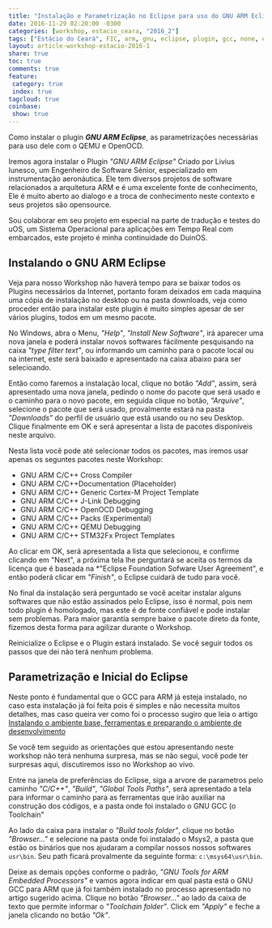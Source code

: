 ```yaml
---
title: "Instalação e Parametrização no Eclipse para uso do GNU ARM Eclipse"
date: 2016-11-29 02:20:00 -0300
categories: [workshop, estacio_ceara, "2016_2"]
tags: ["Estácio do Ceará", FIC, arm, gnu, eclipse, plugin, gcc, none, eabi, Workshop, Instalação, Parametrização]
layout: article-workshop-estacio-2016-1
share: true
toc: true
comments: true
feature:
 category: true
 index: true
tagcloud: true
coinbase:
 show: true
---
```


Como instalar o plugin _**GNU ARM Eclipse**_, as parametrizações necessárias para uso dele com o QEMU e OpenOCD.

<!--more-->

Iremos agora instalar o Plugin _*"GNU ARM Eclipse"*_ Criado por Livius Iunesco, um Engenheiro de Software Sénior, especializado em instrumentação aeronáutica. Ele tem diversos projetos de software relacionados a arquitetura ARM e é uma excelente fonte de conhecimento, Ele é muito aberto ao dialogo e a troca de conhecimento neste contexto e seus projetos são opensource. 

Sou colaborar em seu projeto em especial na parte de tradução e testes do uOS, um Sistema Operacional para aplicações em Tempo Real com embarcados, este projeto é minha continuidade do DuinOS.

## Instalando o GNU ARM Eclipse

Veja para nosso Workshop não haverá tempo para se baixar todos os Plugins necessários da Internet, portanto foram deixados em cada maquina uma cópia de instalação no desktop ou na pasta downloads, veja como proceder então para instalar este plugin é muito simples apesar de ser vários plugins, todos em um mesmo pacote.

No Windows, abra o Menu, _"Help"_, _"Install New Software"_, irá aparecer uma nova janela e poderá instalar novos softwares fácilmente pesquisando na caixa _"type filter text"_, ou informando um caminho para o pacote local ou na internet, este será baixado e apresentado na caixa abaixo para ser selecioando.

Então como faremos a instalação local, clique no botão _"Add"_, assim, será apresentado uma nova janela, pedindo o nome do pacote que será usado e o caminho para o novo pacote, em seguida clique no botão, _"Arquive"_, selecione o pacote que será usado, provalmente estará na pasta *"Downloads"* do perfil de usuário que está usando ou no seu Desktop. Clique finalmente em OK e será apresentar a lista de pacotes disponíveis neste arquivo.

Nesta lista você pode até selecionar todos os pacotes, mas iremos usar apenas os seguntes pacotes neste Workshop:

 * GNU ARM C/C++ Cross Compiler
 * GNU ARM C/C++Documentation (Placeholder)
 * GNU ARM C/C++ Generic Cortex-M Project Template
 * GNU ARM C/C++ J-Link Debugging
 * GNU ARM C/C++ OpenOCD Debugging
 * GNU ARM C/C++ Packs (Experimental)
 * GNU ARM C/C++ QEMU Debugging
 * GNU ARM C/C++ STM32Fx Project Templates
 
Ao clicar em OK, será apresentada a lista que selecionou, e confirme clicando em "Next", a próxima tela lhe perguntará se aceita os termos da licença que é baseada na *"Eclipse Foundation Sofware User Agreement", e então poderá clicar em *"Finish"*, o Eclipse cuidará de tudo para você.

No final da instalação será perguntado se você aceitar instalar alguns softwares que não estão assinados pelo Eclipse, isso é normal, pois nem todo plugin é homologado, mas este é de fonte confiável e pode instalar sem problemas. Para maior garantia sempre baixe o pacote direto da fonte, fizemos desta forma para agilizar durante o Workshop.

Reinicialize o Eclipse e o Plugin estará instalado. Se você seguir todos os passos que dei não terá nenhum problema.

## Parametrização e Inicial do Eclipse

Neste ponto é fundamental que o GCC para ARM já esteja instalado, no caso esta instalação já foi feita pois é simples e não necessita muitos detalhes, mas caso queira ver como foi o processo sugiro que leia o artigo [Instalando o ambiente base, ferramentas e preparando o ambiente de desenvolvimento](/workshop/estacio_ceara/2016_2/Instalando_ambiente_para_workshop_estacioce_qemu_eclipse_arm/)

Se você tem seguido as orientações que estou apresentando neste workshop não terá nenhuma surpresa, mas se não segui, você pode ter surpresas aqui, discutiremos isso no Workshop ao vivo.

Entre na janela de preferências do Eclipse, siga a arvore de parametros pelo caminho _"C/C++"_, _"Build"_, _"Global Tools Paths"_, será apresentado a tela para informar o caminho para as ferramentas que irão auxiliar na construção dos códigos, e a pasta onde foi instalado o GNU GCC (o Toolchain"

Ao lado da caixa para instalar o _"Build tools folder"_, clique no botão _"Browser..."_ e selecione na pasta onde foi instalado o Msys2, a pasta que estão os binários que nos ajudaram a compilar nossos nossos softwares `usr\bin`. Seu path ficará provalmente da seguinte forma: `c:\msys64\usr\bin`.

Deixe as demais opções conforme o padrão, _"GNU Tools for ARM Embedded Processors"_ e vamos agora indicar em qual pasta está o GNU GCC para ARM que já foi também instalado no processo apresentado no artigo sugerido acima. Clique no botão _"Browser..."_ ao lado da caixa de texto que permite informar o _"Toolchain folder"_. Click em _"Apply"_ e feche a janela clicando no botão _"Ok"_.


